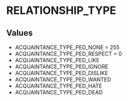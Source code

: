 # RELATIONSHIP_TYPE

## Values
* ACQUAINTANCE_TYPE_PED_NONE = 255
* ACQUAINTANCE_TYPE_PED_RESPECT = 0
* ACQUAINTANCE_TYPE_PED_LIKE
* ACQUAINTANCE_TYPE_PED_IGNORE
* ACQUAINTANCE_TYPE_PED_DISLIKE
* ACQUAINTANCE_TYPE_PED_WANTED
* ACQUAINTANCE_TYPE_PED_HATE
* ACQUAINTANCE_TYPE_PED_DEAD